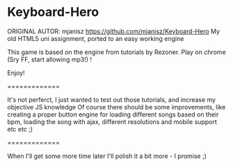 Keyboard-Hero
=============
ORIGINAL AUTOR: mjanisz https://github.com/mjanisz/Keyboard-Hero
My old HTML5 uni assignment, ported to an easy working engine

This game is based on the engine from tutorials by Rezoner.
Play on chrome (Sry FF, start allowing mp3!) !

Enjoy!

=============

It's not perferct, I just wanted to test out those tutorials, and increase my objective JS knowledge
Of course there should be some improvements, like creating a proper button engine for loading different songs based on their bpm, loading the song with ajax, 
different resolutions and mobile support etc etc ;)

=============

When I'll get some more time later I'll polish it a bit more - I promise ;)
